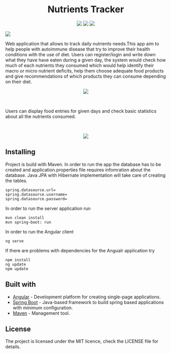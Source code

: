 <h1 align="center">Nutrients Tracker</h1>

<p align="center">
  <img src="https://img.shields.io/github/license/karolku/nutrients_tracker">
  <img src="https://img.shields.io/github/languages/count/karolku/nutrients_tracker">
  <img src="https://img.shields.io/badge/madeby-karolku-green">
</p>

<img src="./readme_assets/logo-1.jpg">

  Web application that allows to track daily nutrients needs.This app aim to help people 
  with autoimmune disease that try to improve their
  health conditions with the use of diet. Users can register/login and write down what
  they have have eaten during a given day, the system would check how much of each nutrients
  they consumed which would help identify their macro or micro nutrient deficits, help them
  choose adequate food products and give recommendations of which products they can consume
  depending on their diet.

<p align="center">
<img src="https://media.giphy.com/media/mkwCXfGWQDO5Uhn0O8/giphy.gif"></p>
<br>
<p>Users can display food entries for given days and check basic statistics about all the nutrients consumed.</p>
<br>
<p align="center">
<img src="https://media.giphy.com/media/lnqf9bp0LwPpQz8fjQ/giphy.gif"></p>

## Installing

Project is build with Maven. In order to run the app the database has to be created and application.properties file requires infomration about the database. Java JPA with Hibernate implementation will take care of creating the tables.
```
spring.datasource.url= 
spring.datasource.username= 
spring.datasource.password=
```
In order to run the server application run

```
mvn clean install
mvn spring-boot: run
```

In order to run the Angular client
```
ng serve
```

If there are problems with dependencies for the Angualr application try

```
npm install
ng update
npm update
```
## Built with
<ul>
  <li> <a href="https://angular.io">Angular</a> - Development platform for creating single-page applications.</li>
  <li> <a href="https://spring.io/projects/spring-boot">Spring Boot</a> - Java-based framework to build spring based applications with minimum configuration.</li>
  <li> <a href="https://spring.io/projects/spring-boot">Maven</a> - Management tool.</li>
</ul>

## License
The project is licensed under the MIT licence, check the LICENSE file for details.
